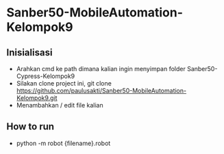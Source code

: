 # Sanber50-MobileAutomation-Kelompok9

## Inisialisasi
* Arahkan cmd ke path dimana kalian ingin menyimpan folder Sanber50-Cypress-Kelompok9
* Silakan clone project ini, git clone https://github.com/paulusakti/Sanber50-MobileAutomation-Kelompok9.git
* Menambahkan / edit file kalian

## How to run
* python -m robot {filename}.robot